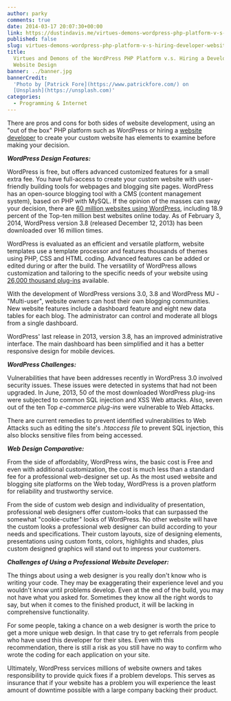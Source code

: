 ```yaml
---
author: parky
comments: true
date: 2014-03-17 20:07:30+00:00
link: https://dustindavis.me/virtues-demons-wordpress-php-platform-v-s-hiring-developer-website-design/
published: false
slug: virtues-demons-wordpress-php-platform-v-s-hiring-developer-website-design
title:
  Virtues and Demons of the WordPress PHP Platform v.s. Hiring a Developer for
  Website Design
banner: ../banner.jpg
bannerCredit:
  'Photo by [Patrick Fore](https://www.patrickfore.com/) on
  [Unsplash](https://unsplash.com)'
categories:
  - Programming & Internet
---
```


There are pros and cons for both sides of website development, using an \"out of
the box\" PHP platform such as WordPress or hiring a
[website developer](http://www.orangesoda.com/partner/how-it-works/web-developers/)
to create your custom website has elements to examine before making your
decision.

**_WordPress Design Features:_**

WordPress is free, but offers advanced customized features for a small extra
fee. You have full-access to create your custom website with user-friendly
building tools for webpages and blogging site pages. WordPress has an
open-source blogging tool with a CMS (content management system), based on PHP
with MySQL. If the opinion of the masses can sway your decision, there are
[60 million websites using WordPress](http://gigaom.com/2011/11/10/confirmed-wordpress-crosses-60-million-blogs/),
including 18.9 percent of the Top-ten million best websites online today. As of
February 3, 2014, WordPress version 3.8 (released December 12, 2013) has been
downloaded over 16 million times.

WordPress is evaluated as an efficient and versatile platform, website templates
use a template processor and features thousands of themes using PHP, CSS and
HTML coding. Advanced features can be added or edited during or after the build.
The versatility of WordPress allows customization and tailoring to the specific
needs of your website using
[26,000 thousand plug-ins](http://en.wikipedia.org/wiki/WordPress) available.

With the development of WordPress versions 3.0, 3.8 and WordPress MU -
\"Multi-user\", website owners can host their own blogging communities. New
website features include a dashboard feature and eight new data tables for each
blog. The administrator can control and moderate all blogs from a single
dashboard.

WordPress\' last release in 2013, version 3.8, has an improved administrative
interface. The main dashboard has been simplified and it has a better responsive
design for mobile devices.

**_WordPress Challenges:_**

Vulnerabilities that have been addresses recently in WordPress 3.0 involved
security issues. These issues were detected in systems that had not been
upgraded. In June, 2013, 50 of the most downloaded WordPress plug-ins were
subjected to common SQL injection and XSS Web attacks. Also, seven out of the
ten Top _e-commerce plug-ins_ were vulnerable to Web Attacks.

There are current remedies to prevent identified vulnerabilities to Web Attacks
such as editing the site\'s _.htaccess file_ to prevent SQL injection, this also
blocks sensitive files from being accessed.

**_Web Design Comparative:_**

From the side of affordablity, WordPress wins, the basic cost is Free and even
with additional customization, the cost is much less than a standard fee for a
professional web-designer set up. As the most used website and blogging site
platforms on the Web today, WordPress is a proven platform for reliability and
trustworthy service.

From the side of custom web design and individuality of presentation,
professional web designers offer custom-looks that can surpassed the somewhat
\"cookie-cutter\" looks of WordPress. No other website will have the custom
looks a professional web designer can build according to your needs and
specifications. Their custom layouts, size of designing elements, presentations
using custom fonts, colors, highlights and shades, plus custom designed graphics
will stand out to impress your customers.

**_Challenges of Using a Professional Website Developer:_**

The things about using a web designer is you really don\'t know who is writing
your code. They may be exaggerating their experience level and you wouldn\'t
know until problems develop. Even at the end of the build, you may not have what
you asked for. Sometimes they know all the right words to say, but when it comes
to the finished product, it will be lacking in comprehensive functionality.

For some people, taking a chance on a web designer is worth the price to get a
more unique web design. In that case try to get referrals from people who have
used this developer for their sites. Even with this recommendation, there is
still a risk as you still have no way to confirm who wrote the coding for each
application on your site.

Ultimately, WordPress services millions of website owners and takes
responsibility to provide quick fixes if a problem develops. This serves as
insurance that if your website has a problem you will experience the least
amount of downtime possible with a large company backing their product.
